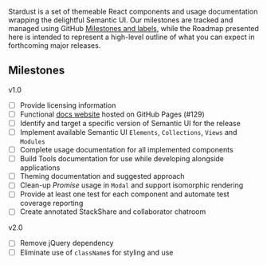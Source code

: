 Stardust is a set of themeable React components and usage documentation wrapping the delightful Semantic UI. Our milestones are tracked and managed using GitHub [Milestones and labels](https://guides.github.com/features/issues/#filtering), while the Roadmap presented here is intended to represent a high-level outline of what you can expect in forthcoming major releases.

## Milestones

v1.0

- [ ] Provide licensing information
- [ ] Functional [docs website](https://technologyadvice.github.io/stardust) hosted on GitHub Pages (#129)
- [ ] Identify and target a specific version of Semantic UI for the release
- [ ] Implement available Semantic UI `Elements`, `Collections`, `Views` and `Modules`
- [ ] Complete usage documentation for all implemented components
- [ ] Build Tools documentation for use while developing alongside applications
- [ ] Theming documentation and suggested approach
- [ ] Clean-up _Promise_ usage in `Modal` and support isomorphic rendering
- [ ] Provide at least one test for each component and automate test coverage reporting
- [ ] Create annotated StackShare and collaborator chatroom

v2.0

- [ ] Remove jQuery dependency
- [ ] Eliminate use of `className`s for styling and use
